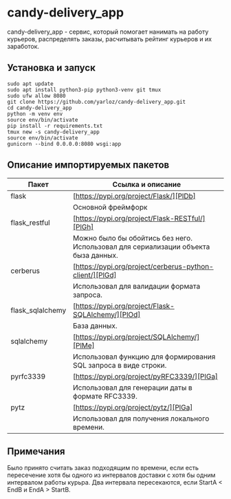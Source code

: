 # candy-delivery_app

candy-delivery_app - сервис, который помогает нанимать на работу курьеров, распределять заказы, расчитывать рейтинг курьеров и их заработок.

## Установка и запуск

```
sudo apt update
sudo apt install python3-pip python3-venv git tmux
sudo ufw allow 8080
git clone https://github.com/yarloz/candy-delivery_app.git
cd candy-delivery_app
python -m venv env
source env/bin/activate
pip install -r requirements.txt
tmux new -s candy-delivery_app
source env/bin/activate
gunicorn --bind 0.0.0.0:8080 wsgi:app
```

## Описание импортируемых пакетов

| Пакет | Ссылка и описание |
| ------ | ------ |
| flask | [https://pypi.org/project/Flask/][PlDb] |
|  | Основной фреймфорк |
| flask_restful | [https://pypi.org/project/Flask-RESTful/][PlGh] |
|  | Можно было бы обойтись без него. Использовал для сериализации объекта быза данных. |
| cerberus | [https://pypi.org/project/cerberus-python-client/][PlGd] |
|  | Использовал для валидации формата запроса. |
| flask_sqlalchemy | [https://pypi.org/project/Flask-SQLAlchemy/][PlOd] |
|  | База данных. |
| sqlalchemy | [https://pypi.org/project/SQLAlchemy/][PlMe] |
|  | Использовал функцию для формирования SQL запроса в виде строки. |
| pyrfc3339 | [https://pypi.org/project/pyRFC3339/][PlGa] |
|  | Использовал для генерации даты в формате RFC3339. |
| pytz | [https://pypi.org/project/pytz/][PlGa] |
|  | Использовал для получения локального времени. |

## Примечания

Было принято считать заказ подходящим по времени, если есть пересечение хотя бы одного из интервалов доставки с хотя бы одним интервалом работы курьра. Два интервала пересекаются, если StartA < EndB и EndA > StartB.


